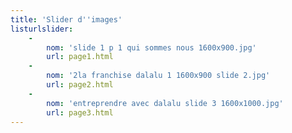 ```yaml
---
title: 'Slider d''images'
listurlslider:
    -
        nom: 'slide 1 p 1 qui sommes nous 1600x900.jpg'
        url: page1.html
    -
        nom: '2la franchise dalalu 1 1600x900 slide 2.jpg'
        url: page2.html
    -
        nom: 'entreprendre avec dalalu slide 3 1600x1000.jpg'
        url: page3.html
---
```


